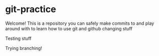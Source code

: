 # git-practice

Welcome! This is a repository you can safely make commits to and play around with to learn how to use git and github
changing stuff

Testing stuff

Trying branching!
